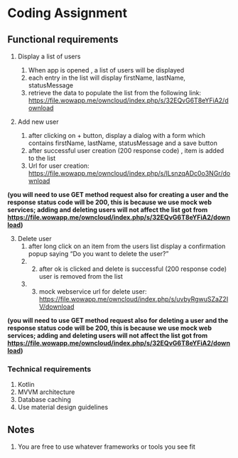 # Coding Assignment #

## Functional requirements

1.  Display a list of users
    1. When app is opened , a list of users will be displayed
    2. each entry in the list will display firstName, lastName, statusMessage
    3. retrieve the data to populate the list from the following link: https://file.wowapp.me/owncloud/index.php/s/32EQvG6T8eYFiA2/download

2.	Add new user
    1.	after clicking on + button, display a dialog with a form which contains firstName, lastName, statusMessage and a save button
    2.	after successful user creation (200 response code) , item is added to the list
    3.	Url for user creation: https://file.wowapp.me/owncloud/index.php/s/ILsnzqADc0o3NGr/download

**(you will need to use GET method request also for creating a user and the response status code will be 200, this is because we use mock web services; adding and deleting users will not affect the list got from https://file.wowapp.me/owncloud/index.php/s/32EQvG6T8eYFiA2/download)**

3.	Delete user
    1. after long click on an item from the users list display a confirmation popup saying “Do you want to delete the user?”
    2. 2.	after ok is clicked and delete is successful (200 response code) user is removed from the list
    3. 3.	mock webservice url for delete user: https://file.wowapp.me/owncloud/index.php/s/uvbyRgwuSZaZ2IV/download

**(you will need to use GET method request also for deleting a user and the response status code will be 200, this is because we use mock web services; adding and deleting users will not affect the list got from https://file.wowapp.me/owncloud/index.php/s/32EQvG6T8eYFiA2/download)**


### Technical requirements

1. Kotlin
2. MVVM architecture
3. Database caching
4. Use material design guidelines


## Notes

1. You are free to use whatever frameworks or tools you see fit
